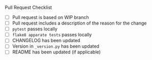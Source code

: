 Pull Request Checklist
 - [ ] Pull request is based on WIP branch
 - [ ] Pull request includes a description of the reason for the change
 - [ ] `pytest` passes locally
 - [ ] `flake8 apparate tests` passes locally
 - [ ] CHANGELOG has been updated
 - [ ] Version in `_version.py` has been updated
 - [ ] README has been updated (if applicable)